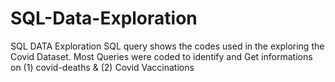# SQL-Data-Exploration
SQL DATA Exploration
SQL query shows the codes used in the exploring the Covid Dataset.
Most Queries were coded to identify and Get informations on (1) covid-deaths & (2) Covid Vaccinations
